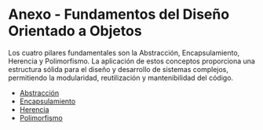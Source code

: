 # Anexo - Fundamentos del Diseño Orientado a Objetos
Los cuatro pilares fundamentales son la Abstracción, Encapsulamiento, Herencia y Polimorfismo. La aplicación de estos conceptos proporciona una estructura sólida para el diseño y desarrollo de sistemas complejos, permitiendo la modularidad, reutilización y mantenibilidad del código. 

- [Abstracción]((https://github.com/ramiromarcosmorales/Fitness-Pro/blob/main/DOOAbstraccion.md))
- [Encapsulamiento](https://github.com/ramiromarcosmorales/Fitness-Pro/blob/main/DOOEncapsulamiento.md)
- [Herencia](https://github.com/ramiromarcosmorales/Fitness-Pro/blob/main/DOOHerencia.md)
- [Polimorfismo](https://github.com/ramiromarcosmorales/Fitness-Pro/blob/main/DOOPolimorfismo.md)
